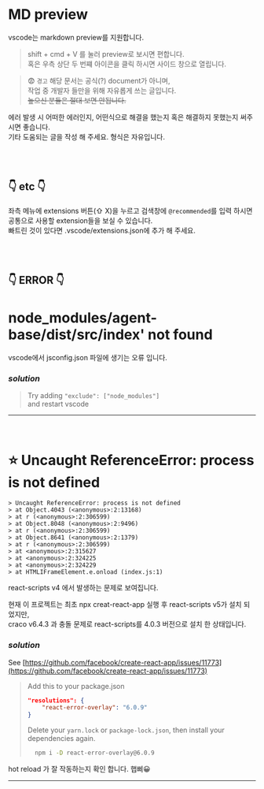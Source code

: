 # MD preview

vscode는 markdown preview를 지원합니다.

> shift + cmd + V 를 눌러 preview로 보시면 편합니다.  
> 혹은 우측 상단 두 번쨰 아이콘을 클릭 하시면 사이드 창으로 열립니다.

> 😨 `경고` 해당 문서는 공식(?) document가 아니며,  
> 작업 중 개발자 들만을 위해 자유롭게 쓰는 글입니다.  
> ~~높으신 분들은 절대 보면 안됩니다.~~

에러 발생 시 어떠한 에러인지, 어떤식으로 해결을 했는지 혹은 해결하지 못했는지 써주시면 좋습니다.  
기타 도움되는 글을 작성 해 주세요.
형식은 자유입니다.  

<br><br>

## 👇 etc 👇

좌측 메뉴에 extensions 버튼(⇧  X)을 누르고 검색창에 `@recommended`를 입력 하시면  
공통으로 사용할 extension들을 보실 수 있습니다.  
빠트린 것이 있다면 .vscode/extensions.json에 추가 해 주세요.

<br><br>

## 👇 ERROR 👇

# node_modules/agent-base/dist/src/index' not found

vscode에서 jsconfig.json 파일에 생기는 오류 입니다.

### _solution_

> Try adding `"exclude": ["node_modules"]`  
> and restart vscode

---

<br>

# ⭐️ Uncaught ReferenceError: process is not defined

    > Uncaught ReferenceError: process is not defined
    > at Object.4043 (<anonymous>:2:13168)
    > at r (<anonymous>:2:306599)
    > at Object.8048 (<anonymous>:2:9496)
    > at r (<anonymous>:2:306599)
    > at Object.8641 (<anonymous>:2:1379)
    > at r (<anonymous>:2:306599)
    > at <anonymous>:2:315627
    > at <anonymous>:2:324225
    > at <anonymous>:2:324229
    > at HTMLIFrameElement.e.onload (index.js:1)

react-scripts v4 에서 발생하는 문제로 보여집니다.

현재 이 프로젝트는
최초 npx creat-react-app 실행 후 react-scripts v5가 설치 되었지만,  
craco v6.4.3 과 충돌 문제로 react-scripts를 4.0.3 버전으로 설치 한 상태입니다.

### _solution_

See [https://github.com/facebook/create-react-app/issues/11773](https://github.com/facebook/create-react-app/issues/11773)

> Add this to your package.json
>
> ```json
> "resolutions": {
>     "react-error-overlay": "6.0.9"
> }
> ```
>
> Delete your `yarn.lock` or `package-lock.json`, then install your dependencies again.
>
> ```zsh
>   npm i -D react-error-overlay@6.0.9
> ```

hot reload 가 잘 작동하는지 확인 합니다. 햅삐😀

---